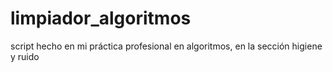 # limpiador_algoritmos
script hecho en mi práctica profesional en algoritmos, en la sección higiene y ruido
